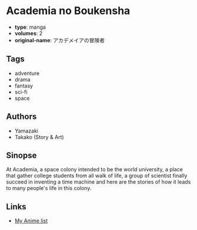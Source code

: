 # Academia no Boukensha

-   **type**: manga
-   **volumes**: 2
-   **original-name**: アカデメイアの冒険者

## Tags

-   adventure
-   drama
-   fantasy
-   sci-fi
-   space

## Authors

-   Yamazaki
-   Takako (Story & Art)

## Sinopse

At Academia, a space colony intended to be the world university, a place that gather college students from all walk of life, a group of scientist finally succeed in inventing a time machine and here are the stories of how it leads to many people's life in this colony.

## Links

-   [My Anime list](https://myanimelist.net/manga/18519/Academia_no_Boukensha)
